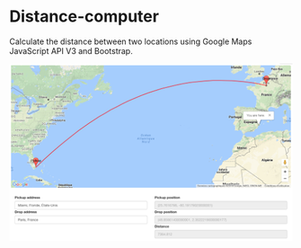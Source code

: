 # Distance-computer

Calculate the distance between two locations using Google Maps JavaScript API V3 and Bootstrap.

![alt tag](https://raw.githubusercontent.com/tocausan/Distance-computer/master/sample.png)

